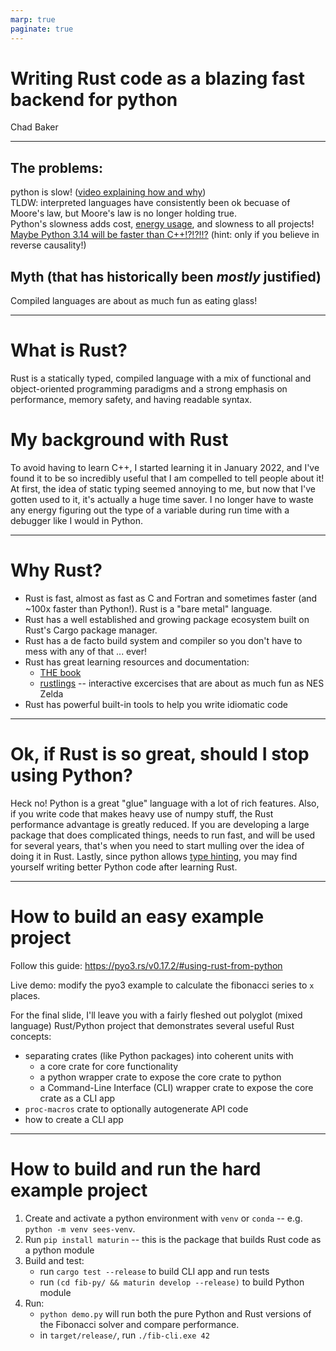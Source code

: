 ```yaml
---
marp: true
paginate: true
---
```


# Writing Rust code as a blazing fast backend for python
Chad Baker

---

## The problems: 
python is slow! ([video explaining how and why](https://www.youtube.com/watch?v=vVUnCXKuNOg&t=56s))  
TLDW: interpreted languages have consistently been ok becuase of Moore's law, but Moore's law is no longer holding true.  
Python's slowness adds cost, [energy usage](https://www.researchgate.net/publication/320436353_Energy_efficiency_across_programming_languages_how_do_energy_time_and_memory_relate), and slowness to all projects!
[Maybe Python 3.14 will be faster than C++!?!?!!?](https://towardsdatascience.com/python-3-14-will-be-faster-than-c-a97edd01d65d)  (hint: only if you believe in reverse causality!)

## Myth (that has historically been _mostly_ justified)
Compiled languages are about as much fun as eating glass!

---

# What is Rust? 
Rust is a statically typed, compiled language with a mix of functional and object-oriented programming paradigms and a strong emphasis on performance, memory safety, and having readable syntax.  

# My background with Rust
To avoid having to learn C++, I started learning it in January 2022, and I've found it to be so incredibly useful that I am compelled to tell people about it!  At first, the idea of static typing seemed annoying to me, but now that I've gotten used to it, it's actually a huge time saver.  I no longer have to waste any energy figuring out the type of a variable during run time with a debugger like I would in Python.  

---

# Why Rust?
- Rust is fast, almost as fast as C and Fortran and sometimes faster (and ~100x faster than Python!).  Rust is a "bare metal" language.  
- Rust has a well established and growing package ecosystem built on Rust's Cargo package manager.
- Rust has a de facto build system and compiler so you don't have to mess with any of that ... ever!
- Rust has great learning resources and documentation:
    - [THE book](https://doc.rust-lang.org/stable/book/)
    - [rustlings](https://github.com/rust-lang/rustlings) -- interactive excercises that are about as much fun as NES Zelda
- Rust has powerful built-in tools to help you write idiomatic code

---

# Ok, if Rust is so great, should I stop using Python?
Heck no!  Python is a great "glue" language with a lot of rich features.  Also, if you write code that makes heavy use of numpy stuff, the Rust performance advantage is greatly reduced.  If you are developing a large package that does complicated things, needs to run fast, and will be used for several years, that's when you need to start mulling over the idea of doing it in Rust.  Lastly, since python allows [type hinting](https://docs.python.org/3/library/typing.html), you may find yourself writing better Python code after learning Rust.   

---

# How to build an easy example project
Follow this guide: 
https://pyo3.rs/v0.17.2/#using-rust-from-python  

Live demo: modify the pyo3 example to calculate the fibonacci series to `x` places.

For the final slide, I'll leave you with a fairly fleshed out polyglot (mixed language) Rust/Python project that demonstrates several useful Rust concepts:  
- separating crates (like Python packages) into coherent units with 
    - a core crate for core functionality
    - a python wrapper crate to expose the core crate to python
    - a Command-Line Interface (CLI) wrapper crate to expose the core crate as a CLI app
- `proc-macros` crate to optionally autogenerate API code
- how to create a CLI app 

---

# How to build and run the hard example project
1. Create and activate a python environment with `venv` or `conda` -- e.g. `python -m venv sees-venv`.
1. Run `pip install maturin` -- this is the package that builds Rust code as a python module
1. Build and test:
    - run `cargo test --release` to build CLI app and run tests
    - run `(cd fib-py/ && maturin develop --release)` to build Python module
1. Run:
    - `python demo.py` will run both the pure Python and Rust versions of the Fibonacci solver and compare performance.
    - in `target/release/`, run `./fib-cli.exe 42`





